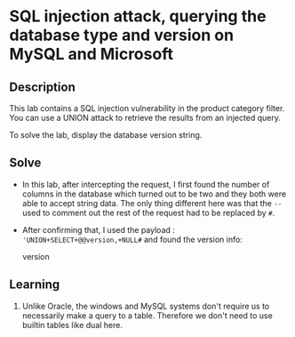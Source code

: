 # SQL injection attack, querying the database type and version on MySQL and Microsoft

## Description
 This lab contains a SQL injection vulnerability in the product category filter. You can use a UNION attack to retrieve the results from an injected query.

To solve the lab, display the database version string. 

## Solve

- In this lab, after intercepting the request, I first found the number of columns in the database which turned out to be two and they both were able to accept string data. The only thing different here was that the `--` used to comment out the rest of the request had to be replaced by `#`.
- After confirming that, I used the payload : `'UNION+SELECT+@@version,+NULL#` and found the version info:

   version

## Learning
1. Unlike Oracle, the windows and MySQL systems don't require us to necessarily make a query to a table. Therefore we don't need to use builtin tables like dual here.